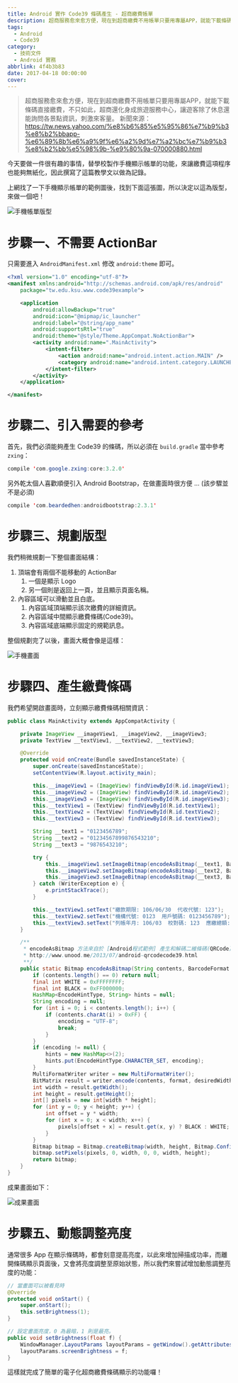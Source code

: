 ```yaml
---
title: Android 實作 Code39 條碼產生 - 超商繳費帳單
description: 超商服務愈來愈方便，現在到超商繳費不用帳單只要用專屬APP，就能下載條碼直接繳費 ...
tags:
  - Android
  - Code39
category:
  - 技術文件
  - Android 實務
abbrlink: 4f4b3b83
date: 2017-04-18 00:00:00
cover:
---
```


> 超商服務愈來愈方便，現在到超商繳費不用帳單只要用專屬APP，就能下載條碼直接繳費，不只如此，超商還化身成旅遊服務中心，讓遊客除了休息還能詢問各景點資訊，刺激來客量。
> 新聞來源：https://tw.news.yahoo.com/%e8%b6%85%e5%95%86%e7%b9%b3%e8%b2%bbapp-%e6%89%8b%e6%a9%9f%e6%a2%9d%e7%a2%bc%e7%b9%b3%e8%b2%bb%e5%98%9b-%e9%80%9a-070000880.html

今天要做一件很有趣的事情，替學校製作手機顯示帳單的功能，來讓繳費這項程序也能夠無紙化，因此撰寫了這篇教學文以做為記錄。

上網找了一下手機顯示帳單的範例圖後，找到下面這張圖，所以決定以這為版型，來做一個吧！

![手機帳單版型](/img/posts/AndroidCode39/1.png)

# 步驟一、不需要 ActionBar

只需要進入 `AndroidManifest.xml` 修改 `android:theme` 即可。

```xml
<?xml version="1.0" encoding="utf-8"?>
<manifest xmlns:android="http://schemas.android.com/apk/res/android"
    package="tw.edu.ksu.www.code39example">

    <application
        android:allowBackup="true"
        android:icon="@mipmap/ic_launcher"
        android:label="@string/app_name"
        android:supportsRtl="true"
        android:theme="@style/Theme.AppCompat.NoActionBar">
        <activity android:name=".MainActivity">
            <intent-filter>
                <action android:name="android.intent.action.MAIN" />
                <category android:name="android.intent.category.LAUNCHER" />
            </intent-filter>
        </activity>
    </application>

</manifest>
```

# 步驟二、引入需要的參考

首先，我們必須能夠產生 Code39 的條碼，所以必須在 `build.gradle` 當中參考 `zxing`：

```java
compile 'com.google.zxing:core:3.2.0'
```

另外乾太個人喜歡順便引入 Android Bootstrap，在做畫面時很方便 ... (該步驟並不是必須)

```java
compile 'com.beardedhen:androidbootstrap:2.3.1'
```

# 步驟三、規劃版型

我們稍微規劃一下整個畫面結構：

1. 頂端會有兩個不能移動的 ActionBar
    1. 一個是顯示 Logo
    2. 另一個則是返回上一頁，並且顯示頁面名稱。
2. 內容區域可以滑動並且白底。
    1. 內容區域頂端顯示該次繳費的詳細資訊。
    2. 內容區域中間顯示繳費條碼(Code39)。
    3. 內容區域底端顯示固定的規範訊息。

整個規劃完了以後，畫面大概會像是這樣：

![手機畫面](/img/posts/AndroidCode39/2.png)

# 步驟四、產生繳費條碼

我們希望開啟畫面時，立刻顯示繳費條碼相關資訊：

```java
public class MainActivity extends AppCompatActivity {

    private ImageView __imageView1, __imageView2, __imageView3;
    private TextView __textView1, __textView2, __textView3;

    @Override
    protected void onCreate(Bundle savedInstanceState) {
        super.onCreate(savedInstanceState);
        setContentView(R.layout.activity_main);

        this.__imageView1 = (ImageView) findViewById(R.id.imageView1);
        this.__imageView2 = (ImageView) findViewById(R.id.imageView2);
        this.__imageView3 = (ImageView) findViewById(R.id.imageView3);
        this.__textView1 = (TextView) findViewById(R.id.textView1);
        this.__textView2 = (TextView) findViewById(R.id.textView2);
        this.__textView3 = (TextView) findViewById(R.id.textView3);

        String __text1 = "0123456789";
        String __text2 = "01234567899876543210";
        String __text3 = "9876543210";

        try {
            this.__imageView1.setImageBitmap(encodeAsBitmap(__text1, BarcodeFormat.CODE_39, 900, 200));
            this.__imageView2.setImageBitmap(encodeAsBitmap(__text2, BarcodeFormat.CODE_39, 900, 200));
            this.__imageView3.setImageBitmap(encodeAsBitmap(__text3, BarcodeFormat.CODE_39, 900, 200));
        } catch (WriterException e) {
            e.printStackTrace();
        }

        this.__textView1.setText("繳款期限: 106/06/30  代收代號: 123");
        this.__textView2.setText("機構代號: 0123  用戶號碼: 0123456789");
        this.__textView3.setText("列帳年月: 106/03  校對碼: 123  應繳總額: $500");
    }

    /**
     * encodeAsBitmap 方法來自於 [Android程式範例] 產生和解碼二維條碼(QRCode)與一維條碼(CODE39)
     * http://www.unood.me/2013/07/android-qrcodecode39.html
     **/
    public static Bitmap encodeAsBitmap(String contents, BarcodeFormat format, int desiredWidth, int desiredHeight) throws WriterException {
        if (contents.length() == 0) return null;
        final int WHITE = 0xFFFFFFFF;
        final int BLACK = 0xFF000000;
        HashMap<EncodeHintType, String> hints = null;
        String encoding = null;
        for (int i = 0; i < contents.length(); i++) {
            if (contents.charAt(i) > 0xFF) {
                encoding = "UTF-8";
                break;
            }
        }
        if (encoding != null) {
            hints = new HashMap<>(2);
            hints.put(EncodeHintType.CHARACTER_SET, encoding);
        }
        MultiFormatWriter writer = new MultiFormatWriter();
        BitMatrix result = writer.encode(contents, format, desiredWidth, desiredHeight, hints);
        int width = result.getWidth();
        int height = result.getHeight();
        int[] pixels = new int[width * height];
        for (int y = 0; y < height; y++) {
            int offset = y * width;
            for (int x = 0; x < width; x++) {
                pixels[offset + x] = result.get(x, y) ? BLACK : WHITE;
            }
        }
        Bitmap bitmap = Bitmap.createBitmap(width, height, Bitmap.Config.ARGB_8888);
        bitmap.setPixels(pixels, 0, width, 0, 0, width, height);
        return bitmap;
    }
}
```

成果畫面如下：

![成果畫面](/img/posts/AndroidCode39/3.png)

# 步驟五、動態調整亮度

通常很多 App 在顯示條碼時，都會刻意提高亮度，以此來增加掃描成功率，而離開條碼顯示頁面後，又會將亮度調整至原始狀態，所以我們來嘗試增加動態調整亮度的功能：

```java
// 當畫面可以被看見時
@Override
protected void onStart() {
    super.onStart();
    this.setBrightness(1);
}

// 設定畫面亮度，0 為最暗，1 則是最亮。
public void setBrightness(float f) {
    WindowManager.LayoutParams layoutParams = getWindow().getAttributes();
    layoutParams.screenBrightness = f;
}
```

這樣就完成了簡單的電子化超商繳費條碼顯示的功能囉！
